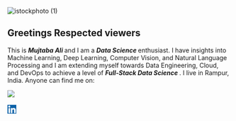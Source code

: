 ![istockphoto (1)](https://user-images.githubusercontent.com/74107667/156907927-f76db870-fc89-4d30-ba17-04d6fbfa18c7.jpg)


<h2>Greetings Respected viewers </h2>

<p>
This is <strong><i> Mujtaba Ali </i></strong> and I am a <strong><i> Data Science </i></strong> enthusiast. I have insights into Machine Learning, Deep Learning, Computer Vision, and Natural Language Processing and I am extending myself towards Data Engineering, Cloud, and DevOps to achieve a level of <strong><i> Full-Stack Data Science </i></strong> . I live in Rampur, India.
Anyone can find me on:  
</p>

<a href="https://github.com/mujtwa"><img src="https://github.com/mujtwa/raw/main/Images/Linkedin.png" height="20" style="max-width: 100%;"><img style="max-width: 100%;"></a>

<a href="/SAXENA-SANTOSH/SAXENA-SANTOSH/blob/main/linkedin.com/in/santosh-saxena"><img src="https://github.com/SAXENA-SANTOSH/SAXENA-SANTOSH/raw/main/Images/Linkedin.png" height="20" style="max-width: 100%;"><img style="max-width: 100%;"></a>
<!--
**mujtwa/mujtwa** is a ✨ _special_ ✨ repository because its `README.md` (this file) appears on your GitHub profile.

Here are some ideas to get you started:

- 🔭 I’m currently working on ...
- 🌱 I’m currently learning ...
- 👯 I’m looking to collaborate on ...
- 🤔 I’m looking for help with ...
- 💬 Ask me about ...
- 📫 How to reach me: ...
- 😄 Pronouns: ...
- ⚡ Fun fact: ...
-->
